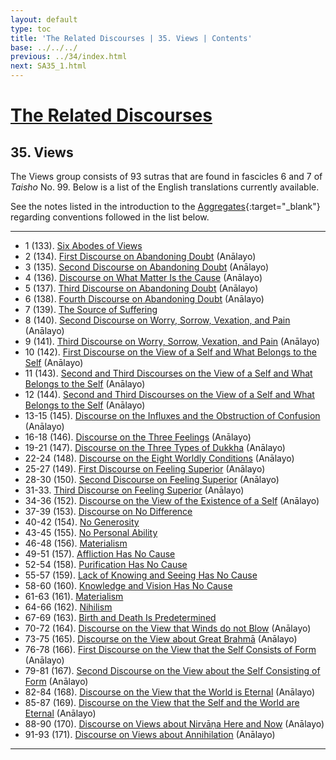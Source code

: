 ```yaml
---
layout: default
type: toc
title: 'The Related Discourses | 35. Views | Contents'
base: ../../../
previous: ../34/index.html
next: SA35_1.html
---
```


# [The Related Discourses](../index.html)
## 35. Views

The Views group consists of 93 sutras that are found in fascicles 6 and 7 of <em>Taisho</em> No. 99. Below is a list of the English translations currently available.

See the notes listed in the introduction to the [Aggregates](../01/index.html){:target="_blank"} regarding conventions followed in the list below.

---

<ul class="list-style-none">
  <li>1 (133). <a href="SA35_1.html">Six Abodes of Views</a></li>
  <li>2 (134). <a href="https://suttacentral.net/sa134/en/analayo" target="_blank">First Discourse on Abandoning Doubt</a> (Anālayo)</li>
  <li>3 (135). <a href="https://suttacentral.net/sa135/en/analayo" target="_blank">Second Discourse on Abandoning Doubt</a> (Anālayo)</li>
  <li>4 (136). <a href="https://suttacentral.net/sa136/en/analayo" target="_blank">Discourse on What Matter Is the Cause</a> (Anālayo)</li>
  <li>5 (137). <a href="https://suttacentral.net/sa137/en/analayo" target="_blank">Third Discourse on Abandoning Doubt</a> (Anālayo)</li>
  <li>6 (138). <a href="https://suttacentral.net/sa138/en/analayo" target="_blank">Fourth Discourse on Abandoning Doubt</a> (Anālayo)</li>
  <li>7 (139). <a href="SA35_7.html">The Source of Suffering</a></li>
  <li>8 (140). <a href="https://suttacentral.net/sa140/en/analayo" target="_blank">Second Discourse on Worry, Sorrow, Vexation, and Pain</a> (Anālayo)</li>
  <li>9 (141). <a href="https://suttacentral.net/sa141/en/analayo" target="_blank">Third Discourse on Worry, Sorrow, Vexation, and Pain</a> (Anālayo)</li>
  <li>10 (142). <a href="https://suttacentral.net/sa142/en/analayo" target="_blank">First Discourse on the View of a Self and What Belongs to the Self</a> (Anālayo)</li>
  <li>11 (143). <a href="https://suttacentral.net/sa143/en/analayo" target="_blank">Second and Third Discourses on the View of a Self and What Belongs to the Self</a> (Anālayo)</li>
  <li>12 (144). <a href="https://suttacentral.net/sa144/en/analayo" target="_blank">Second and Third Discourses on the View of a Self and What Belongs to the Self</a> (Anālayo)</li>
  <li>13-15 (145). <a href="https://suttacentral.net/sa145/en/analayo" target="_blank">Discourse on the Influxes and the Obstruction of Confusion</a> (Anālayo)</li>
  <li>16-18 (146). <a href="https://suttacentral.net/sa146/en/analayo" target="_blank">Discourse on the Three Feelings</a> (Anālayo)</li>
  <li>19-21 (147). <a href="https://suttacentral.net/sa147/en/analayo" target="_blank">Discourse on the Three Types of Dukkha</a> (Anālayo)</li>
  <li>22-24 (148). <a href="https://suttacentral.net/sa148/en/analayo" target="_blank">Discourse on the Eight Worldly Conditions</a> (Anālayo)</li>
  <li>25-27 (149). <a href="https://suttacentral.net/sa149/en/analayo" target="_blank">First Discourse on Feeling Superior</a> (Anālayo)</li>
  <li>28-30 (150). <a href="https://suttacentral.net/sa150/en/analayo" target="_blank">Second Discourse on Feeling Superior</a> (Anālayo)</li>
  <li>31-33. <a href="https://suttacentral.net/sa151/en/analayo" target="_blank">Third Discourse on Feeling Superior</a> (Anālayo)</li>
  <li>34-36 (152). <a href="https://suttacentral.net/sa152/en/analayo" target="_blank">Discourse on the View of the Existence of a Self</a> (Anālayo)</li>
  <li>37-39 (153). <a href="https://suttacentral.net/sa153/en/analayo" target="_blank">Discourse on No Difference</a></li>
  <li>40-42 (154). <a href="SA35_40.html">No Generosity</a></li>
  <li>43-45 (155). <a href="SA35_43.html">No Personal Ability</a></li>
  <li>46-48 (156). <a href="SA35_46.html">Materialism</a></li>
  <li>49-51 (157). <a href="SA35_49.html">Affliction Has No Cause</a></li>
  <li>52-54 (158). <a href="SA35_52.html">Purification Has No Cause</a></li>
  <li>55-57 (159). <a href="SA35_55.html">Lack of Knowing and Seeing Has No Cause</a></li>
  <li>58-60 (160). <a href="SA35_58.html">Knowledge and Vision Has No Cause</a></li>
  <li>61-63 (161). <a href="SA35_61.html">Materialism</a></li>
  <li>64-66 (162). <a href="SA35_64.html">Nihilism</a></li>
  <li>67-69 (163). <a href="SA35_67.html">Birth and Death Is Predetermined</a></li>
  <li>70-72 (164). <a href="https://suttacentral.net/sa164/en/analayo" target="_blank">Discourse on the View that Winds do not Blow</a> (Anālayo)</li>
  <li>73-75 (165). <a href="https://suttacentral.net/sa165/en/analayo" target="_blank">Discourse on the View about Great Brahmā</a> (Anālayo)</li>
  <li>76-78 (166). <a href="https://suttacentral.net/sa166/en/analayo" target="_blank">First Discourse on the View that the Self Consists of Form</a> (Anālayo)</li>
  <li>79-81 (167). <a href="https://suttacentral.net/sa167/en/analayo" target="_blank">Second Discourse on the View about the Self Consisting of Form</a> (Anālayo)</li>
  <li>82-84 (168). <a href="https://suttacentral.net/sa168/en/analayo" target="_blank">Discourse on the View that the World is Eternal</a> (Anālayo)</li>
  <li>85-87 (169). <a href="https://suttacentral.net/sa169/en/analayo" target="_blank">Discourse on the View that the Self and the World are Eternal</a> (Anālayo)</li>
  <li>88-90 (170). <a href="https://suttacentral.net/sa170/en/analayo" target="_blank">Discourse on Views about Nirvāṇa Here and Now</a> (Anālayo)</li>
  <li>91-93 (171). <a href="https://suttacentral.net/sa171/en/analayo" target="_blank">Discourse on Views about Annihilation</a> (Anālayo)</li>
</ul>

---
